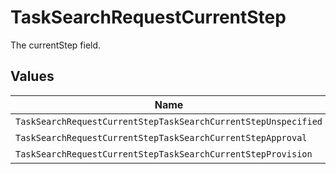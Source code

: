 # TaskSearchRequestCurrentStep

The currentStep field.


## Values

| Name                                                           | Value                                                          |
| -------------------------------------------------------------- | -------------------------------------------------------------- |
| `TaskSearchRequestCurrentStepTaskSearchCurrentStepUnspecified` | TASK_SEARCH_CURRENT_STEP_UNSPECIFIED                           |
| `TaskSearchRequestCurrentStepTaskSearchCurrentStepApproval`    | TASK_SEARCH_CURRENT_STEP_APPROVAL                              |
| `TaskSearchRequestCurrentStepTaskSearchCurrentStepProvision`   | TASK_SEARCH_CURRENT_STEP_PROVISION                             |